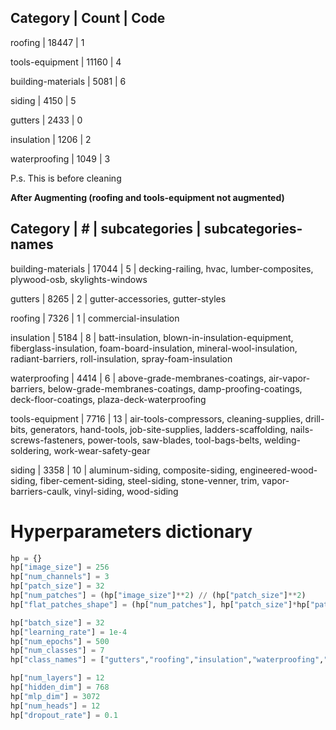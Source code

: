 Category  |  Count  | Code
---------------------------
roofing   |        18447  |  1

tools-equipment  |       11160 | 4

building-materials  |     5081 | 6

siding  |                 4150 | 5

gutters  |                2433 | 0

insulation  |             1206 | 2

waterproofing  |          1049 | 3

P.s. This is before cleaning

**After Augmenting (roofing and tools-equipment not augmented)**

Category | # | subcategories | subcategories-names
------

building-materials |   17044 |  5 | decking-railing, hvac, lumber-composites, plywood-osb, skylights-windows

gutters       |         8265 | 2 | gutter-accessories, gutter-styles

roofing        |        7326 | 1 | commercial-insulation

insulation      |       5184 | 8 | batt-insulation, blown-in-insulation-equipment, fiberglass-insulation, foam-board-insulation, mineral-wool-insulation, radiant-barriers, roll-insulation, spray-foam-insulation

waterproofing   |       4414 | 6 | above-grade-membranes-coatings, air-vapor-barriers, below-grade-membranes-coatings, damp-proofing-coatings, deck-floor-coatings, plaza-deck-waterproofing

tools-equipment  |      7716 | 13 | air-tools-compressors, cleaning-supplies, drill-bits, generators, hand-tools, job-site-supplies, ladders-scaffolding, nails-screws-fasteners, power-tools, saw-blades, tool-bags-belts, welding-soldering, work-wear-safety-gear

siding         |       3358 | 10 | aluminum-siding, composite-siding, engineered-wood-siding, fiber-cement-siding, steel-siding, stone-venner, trim, vapor-barriers-caulk, vinyl-siding, wood-siding


# Hyperparameters dictionary
```python
hp = {}
hp["image_size"] = 256
hp["num_channels"] = 3 
hp["patch_size"] = 32
hp["num_patches"] = (hp["image_size"]**2) // (hp["patch_size"]**2)
hp["flat_patches_shape"] = (hp["num_patches"], hp["patch_size"]*hp["patch_size"]*hp["num_channels"])

hp["batch_size"] = 32
hp["learning_rate"] = 1e-4
hp["num_epochs"] = 500
hp["num_classes"] = 7
hp["class_names"] = ["gutters","roofing","insulation","waterproofing","tools-equipment","siding","building-materials"]

hp["num_layers"] = 12
hp["hidden_dim"] = 768
hp["mlp_dim"] = 3072
hp["num_heads"] = 12
hp["dropout_rate"] = 0.1
```
